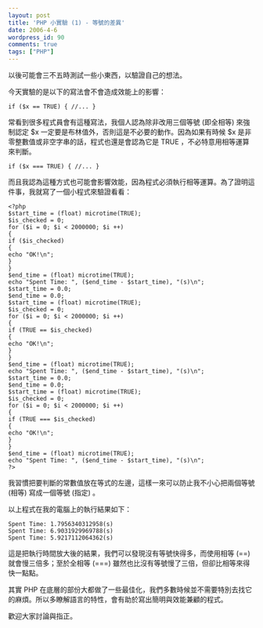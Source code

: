 ```yaml
---
layout: post
title: 'PHP 小實驗 (1) - 等號的差異'
date: 2006-4-6
wordpress_id: 90
comments: true
tags: ["PHP"]
---
```


以後可能會三不五時測試一些小東西，以驗證自己的想法。

今天實驗的是以下的寫法會不會造成效能上的影響：

```
if ($x == TRUE) { //... }

```

常看到很多程式員會有這種寫法，我個人認為除非改用三個等號 (即全相等) 來強制認定 $x 一定要是布林值外，否則這是不必要的動作。因為如果有時候 $x 是非零整數值或非空字串的話，程式也還是會認為它是 TRUE ，不必特意用相等運算來判斷。 

```
if ($x === TRUE) { //... }

```

<!--more-->

而且我認為這種方式也可能會影響效能，因為程式必須執行相等運算。為了證明這件事，我就寫了一個小程式來驗證看看：

```
<?php
$start_time = (float) microtime(TRUE);
$is_checked = 0;
for ($i = 0; $i < 2000000; $i ++)
{
if ($is_checked)
{
echo "OK!\n";
}
}
$end_time = (float) microtime(TRUE);
echo "Spent Time: ", ($end_time - $start_time), "(s)\n";
$start_time = 0.0;
$end_time = 0.0;
$start_time = (float) microtime(TRUE);
$is_checked = 0;
for ($i = 0; $i < 2000000; $i ++)
{
if (TRUE == $is_checked)
{
echo "OK!\n";
}
}
$end_time = (float) microtime(TRUE);
echo "Spent Time: ", ($end_time - $start_time), "(s)\n";
$start_time = 0.0;
$end_time = 0.0;
$start_time = (float) microtime(TRUE);
$is_checked = 0;
for ($i = 0; $i < 2000000; $i ++)
{
if (TRUE === $is_checked)
{
echo "OK!\n";
}
}
$end_time = (float) microtime(TRUE);
echo "Spent Time: ", ($end_time - $start_time), "(s)\n";
?>

```

我習慣把要判斷的常數值放在等式的左邊，這樣一來可以防止我不小心把兩個等號 (相等) 寫成一個等號 (指定) 。

以上程式在我的電腦上的執行結果如下：

```
Spent Time: 1.7956340312958(s)
Spent Time: 6.9031929969788(s)
Spent Time: 5.9217112064362(s)

```

這是把執行時間放大後的結果，我們可以發現沒有等號快得多，而使用相等 (==) 就會慢三倍多；至於全相等 (===) 雖然也比沒有等號慢了三倍，但卻比相等來得快一點點。

其實 PHP 在底層的部份大都做了一些最佳化，我們多數時候並不需要特別去找它的麻煩。所以多瞭解語言的特性，會有助於寫出簡明與效能兼顧的程式。

歡迎大家討論與指正。
